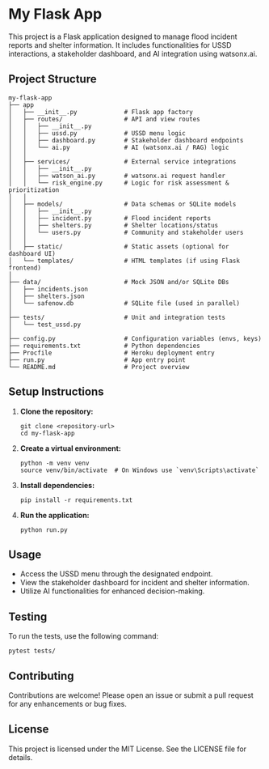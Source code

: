 # My Flask App

This project is a Flask application designed to manage flood incident reports and shelter information. It includes functionalities for USSD interactions, a stakeholder dashboard, and AI integration using watsonx.ai.

## Project Structure

```
my-flask-app
├── app
│   ├── __init__.py             # Flask app factory
│   ├── routes/                 # API and view routes
│   │   ├── __init__.py
│   │   ├── ussd.py             # USSD menu logic
│   │   ├── dashboard.py        # Stakeholder dashboard endpoints
│   │   └── ai.py               # AI (watsonx.ai / RAG) logic
│   │
│   ├── services/               # External service integrations
│   │   ├── __init__.py
│   │   ├── watson_ai.py        # watsonx.ai request handler
│   │   └── risk_engine.py      # Logic for risk assessment & prioritization
│   │
│   ├── models/                 # Data schemas or SQLite models
│   │   ├── __init__.py
│   │   ├── incident.py         # Flood incident reports
│   │   ├── shelters.py         # Shelter locations/status
│   │   └── users.py            # Community and stakeholder users
│   │
│   ├── static/                 # Static assets (optional for dashboard UI)
│   └── templates/              # HTML templates (if using Flask frontend)
│
├── data/                       # Mock JSON and/or SQLite DBs
│   ├── incidents.json
│   ├── shelters.json
│   └── safenow.db              # SQLite file (used in parallel)
│
├── tests/                      # Unit and integration tests
│   └── test_ussd.py
│
├── config.py                   # Configuration variables (envs, keys)
├── requirements.txt            # Python dependencies
├── Procfile                    # Heroku deployment entry
├── run.py                      # App entry point
└── README.md                   # Project overview
```

## Setup Instructions

1. **Clone the repository:**
   ```
   git clone <repository-url>
   cd my-flask-app
   ```

2. **Create a virtual environment:**
   ```
   python -m venv venv
   source venv/bin/activate  # On Windows use `venv\Scripts\activate`
   ```

3. **Install dependencies:**
   ```
   pip install -r requirements.txt
   ```

4. **Run the application:**
   ```
   python run.py
   ```

## Usage

- Access the USSD menu through the designated endpoint.
- View the stakeholder dashboard for incident and shelter information.
- Utilize AI functionalities for enhanced decision-making.

## Testing

To run the tests, use the following command:
```
pytest tests/
```

## Contributing

Contributions are welcome! Please open an issue or submit a pull request for any enhancements or bug fixes.

## License

This project is licensed under the MIT License. See the LICENSE file for details.